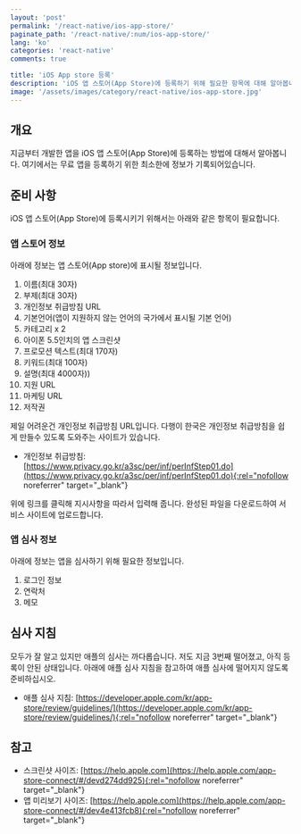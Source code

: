 ```yaml
---
layout: 'post'
permalink: '/react-native/ios-app-store/'
paginate_path: '/react-native/:num/ios-app-store/'
lang: 'ko'
categories: 'react-native'
comments: true

title: 'iOS App store 등록'
description: 'iOS 앱 스토어(App Store)에 등록하기 위해 필요한 항목에 대해 알아봅니다.'
image: '/assets/images/category/react-native/ios-app-store.jpg'
---
```




## 개요
지금부터 개발한 앱을 iOS 앱 스토어(App Store)에 등록하는 방법에 대해서 알아봅니다. 여기에서는 무료 앱을 등록하기 위한 최소한에 정보가 기록되어있습니다.

## 준비 사항
iOS 앱 스토어(App Store)에 등록시키기 위해서는 아래와 같은 항목이 필요합니다.

### 앱 스토어 정보
아래에 정보는 앱 스토어(App store)에 표시될 정보입니다.

1. 이름(최대 30자)
1. 부제(최대 30자)
1. 개인정보 취급방침 URL
1. 기본언어(앱이 지원하지 않는 언어의 국가에서 표시될 기본 언어)
1. 카테고리 x 2
1. 아이폰 5.5인치의 앱 스크린샷
1. 프로모션 텍스트(최대 170자)
1. 키워드(최대 100자)
1. 설명(최대 4000자))
1. 지원 URL
1. 마케팅 URL
1. 저작권

제일 어려운건 개인정보 취급방침 URL입니다. 다행이 한국은 개인정보 취급방침을 쉽게 만들수 있도록 도와주는 사이트가 있습니다.

- 개인정보 취급방침: [https://www.privacy.go.kr/a3sc/per/inf/perInfStep01.do](https://www.privacy.go.kr/a3sc/per/inf/perInfStep01.do){:rel="nofollow noreferrer" target="_blank"}

위에 링크를 클릭해 지시사항을 따라서 입력해 줍니다. 완성된 파일을 다운로드하여 서비스 사이트에 업로드합니다.

### 앱 심사 정보
아래에 정보는 앱을 심사하기 위해 필요한 정보입니다.

1. 로그인 정보
1. 연락처
1. 메모

## 심사 지침
모두가 잘 알고 있지만 애플의 심사는 까다롭습니다. 저도 지금 3번째 떨어졌고, 아직 등록이 안된 상태입니다. 아래에 애플 심사 지침을 참고하여 애플 심사에 떨어지지 않도록 준비하십시오.

- 애플 심사 지침: [https://developer.apple.com/kr/app-store/review/guidelines/](https://developer.apple.com/kr/app-store/review/guidelines/){:rel="nofollow noreferrer" target="_blank"}

## 참고
- 스크린샷 사이즈: [https://help.apple.com](https://help.apple.com/app-store-connect/#/devd274dd925){:rel="nofollow noreferrer" target="_blank"}
- 앱 미리보기 사이즈: [https://help.apple.com](https://help.apple.com/app-store-connect/#/dev4e413fcb8){:rel="nofollow noreferrer" target="_blank"}
